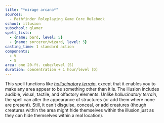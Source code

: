 ```yaml
---
title: "*mirage arcana*"
sources:
  - Pathfinder Roleplaying Game Core Rulebook
school: illusion
subschool: glamer
spell_lists:
  - {name: bard, level: 5}
  - {name: sorcerer/wizard, level: 5}
casting_time: 1 standard action
components:
  - V
  - S
area: one 20-ft. cube/level (S)
duration: concentration + 1 hour/level (D)
---
```


This spell functions like [*hallucinatory terrain*](/spells/hallucinatory-terrain/), except that it enables you to make any area appear to be something other than it is. The illusion includes audible, visual, tactile, and olfactory elements. Unlike *hallucinatory terrain*, the spell can alter the appearance of structures (or add them where none are present). Still, it can't disguise, conceal, or add creatures (though creatures within the area might hide themselves within the illusion just as they can hide themselves within a real location).

